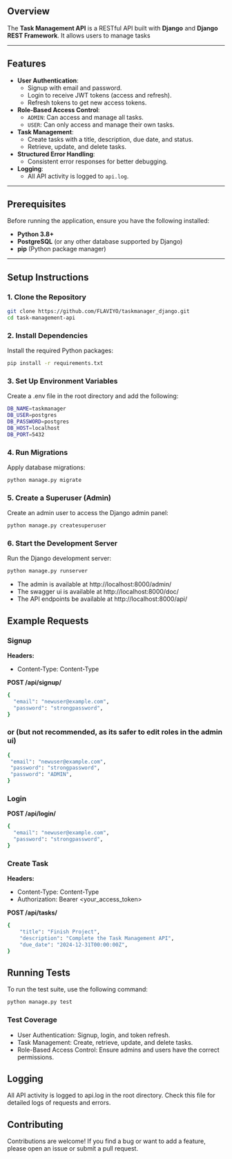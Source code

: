 

## Overview
The **Task Management API** is a RESTful API built with **Django** and **Django REST Framework**. It allows users to manage tasks 

---

## Features
- **User Authentication**:
  - Signup with email and password.
  - Login to receive JWT tokens (access and refresh).
  - Refresh tokens to get new access tokens.
- **Role-Based Access Control**:
  - `ADMIN`: Can access and manage all tasks.
  - `USER`: Can only access and manage their own tasks.
- **Task Management**:
  - Create tasks with a title, description, due date, and status.
  - Retrieve, update, and delete tasks.
- **Structured Error Handling**:
  - Consistent error responses for better debugging.
- **Logging**:
  - All API activity is logged to `api.log`.

---

## Prerequisites
Before running the application, ensure you have the following installed:
- **Python 3.8+**
- **PostgreSQL** (or any other database supported by Django)
- **pip** (Python package manager)

---

## Setup Instructions

### 1. Clone the Repository
```bash
git clone https://github.com/FLAVIYO/taskmanager_django.git
cd task-management-api
```
### 2. Install Dependencies

Install the required Python packages:

```bash
pip install -r requirements.txt
```

### 3. Set Up Environment Variables

Create a .env file in the root directory and add the following:

```bash
DB_NAME=taskmanager
DB_USER=postgres
DB_PASSWORD=postgres
DB_HOST=localhost
DB_PORT=5432
```
### 4. Run Migrations

Apply database migrations:

```bash
python manage.py migrate
```
### 5. Create a Superuser (Admin)
Create an admin user to access the Django admin panel:

```bash
python manage.py createsuperuser
```
### 6. Start the Development Server
Run the Django development server:

```bash
python manage.py runserver
```
- The admin is available at http://localhost:8000/admin/
- The swagger ui is available at http://localhost:8000/doc/
- The API endpoints be available at http://localhost:8000/api/

## Example Requests

### Signup

**Headers:**
- Content-Type: Content-Type

**POST /api/signup/**

```bash
{
  "email": "newuser@example.com",
  "password": "strongpassword",
}
 ```
 ### or  (but not recommended, as its safer to edit roles in the admin ui)

 ```bash
{
  "email": "newuser@example.com",
  "password": "strongpassword",
  "password": "ADMIN",
}
 ```

### Login

**POST /api/login/**

```bash
{
  "email": "newuser@example.com",
  "password": "strongpassword",
}
 ```

### Create Task


**Headers:**
- Content-Type: Content-Type
- Authorization: Bearer <your_access_token>

**POST /api/tasks/**

```bash
{
    "title": "Finish Project",
    "description": "Complete the Task Management API",
    "due_date": "2024-12-31T00:00:00Z",
}
```     


## Running Tests

To run the test suite, use the following command:

```bash
python manage.py test
```
### Test Coverage

- User Authentication: Signup, login, and token refresh.
- Task Management: Create, retrieve, update, and delete tasks.
- Role-Based Access Control: Ensure admins and users have the correct permissions.

## Logging

All API activity is logged to api.log in the root directory. Check this file for detailed logs of requests and errors.

## Contributing

Contributions are welcome! If you find a bug or want to add a feature, please open an issue or submit a pull request.